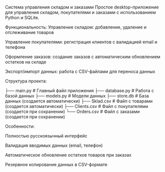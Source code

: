 Система управления складом и заказами
Простое desktop-приложение для управления складом, покупателями и заказами с использованием Python и SQLite.


Функциональность:
Управление складом: добавление, удаление и отслеживание товаров

Управление покупателями: регистрация клиентов с валидацией email и телефона

Оформление заказов: создание заказов с автоматическим обновлением остатков на складе

Экспорт/импорт данных: работа с CSV-файлами для переноса данных

Структура проекта:

├── main.py          # Главный файл приложения
├── database.py      # Работа с базой данных
├── models.py        # Модели данных
├── store.db         # База данных (создается автоматически)
├── Sklad.csv        # Файл с товарами (создается автоматически)
├── Clients.csv      # Файл с покупателями (создается при сохранении)
└── Orders.csv       # Файл с заказами (создается при сохранении)

Особенности:

Полностью русскоязычный интерфейс

Валидация вводимых данных (email, телефон)

Автоматическое обновление остатков товаров при заказах

Резервное копирование данных в CSV-формате

